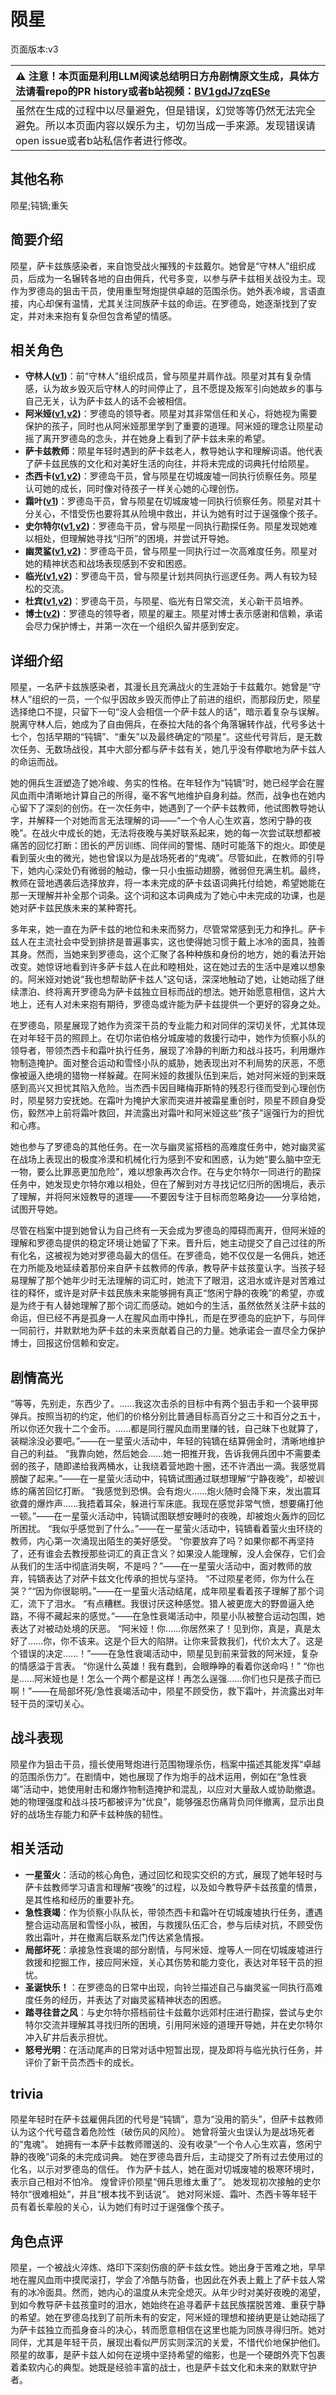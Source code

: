 # 陨星
页面版本:v3
 

| :warning: 注意！本页面是利用LLM阅读总结明日方舟剧情原文生成，具体方法请看repo的PR history或者b站视频：[BV1gdJ7zqESe](https://www.bilibili.com/video/BV1gdJ7zqESe/)         |
|:----------------------------|
| 虽然在生成的过程中以尽量避免，但是错误，幻觉等等仍然无法完全避免。所以本页面内容以娱乐为主，切勿当成一手来源。发现错误请open issue或者b站私信作者进行修改。|



## 其他名称
陨星;钝镝;重矢
## 简要介绍
陨星，萨卡兹族感染者，来自饱受战火摧残的卡兹戴尔。她曾是“守林人”组织成员，后成为一名辗转各地的自由佣兵，代号多变，以参与萨卡兹相关战役为主。现作为罗德岛的狙击干员，使用重型弩炮提供卓越的范围杀伤。她外表冷峻，言语直接，内心却保有温情，尤其关注同族萨卡兹的命运。在罗德岛，她逐渐找到了安定，并对未来抱有复杂但包含希望的情感。
## 相关角色
-   **守林人([v1](../chars/char_158_milu.md))**：前“守林人”组织成员，曾与陨星并肩作战。陨星对其有复杂情感，认为故乡毁灭后守林人的时间停止了，且不愿提及叛军引向她故乡的事与自己无关，认为萨卡兹人的话不会被相信。
-   **阿米娅([v1](../chars/char_002_amiya.md),[v2](char_002_amiya.md))**：罗德岛的领导者。陨星对其非常信任和关心，将她视为需要保护的孩子，同时也从阿米娅那里学到了重要的道理。阿米娅的理念让陨星动摇了离开罗德岛的念头，并在她身上看到了萨卡兹未来的希望。
-   **萨卡兹教师**：陨星年轻时遇到的萨卡兹老人，教导她认字和理解词语。他代表了萨卡兹民族的文化和对美好生活的向往，并将未完成的词典托付给陨星。
-   **杰西卡([v1](../chars/char_235_jesica.md),[v2](char_235_jesica.md))**：罗德岛干员，曾与陨星在切城废墟一同执行侦察任务。陨星认可她的成长，同时像对待孩子一样关心她的心理创伤。
-   **霜叶([v1](../chars/char_193_frostl.md))**：罗德岛干员，曾与陨星在切城废墟一同执行侦察任务。陨星对其十分关心，不惜受伤也要将其从险境中救出，并认为她有时过于逞强像个孩子。
-   **史尔特尔([v1](../chars/char_350_surtr.md),[v2](char_350_surtr.md))**：罗德岛干员，曾与陨星一同执行勘探任务。陨星发现她难以相处，但理解她寻找“归所”的困境，并尝试开导她。
-   **幽灵鲨([v1](../chars/char_143_ghost.md),[v2](char_143_ghost.md))**：罗德岛干员，曾与陨星一同执行过一次高难度任务。陨星对她的精神状态和战场表现感到不安和困惑。
-   **临光([v1](../chars/char_148_nearl.md),[v2](char_148_nearl.md))**：罗德岛干员，曾与陨星计划共同执行巡逻任务。两人有较为轻松的交流。
-   **杜宾([v1](../chars/char_130_doberm.md),[v2](char_130_doberm.md))**：罗德岛干员，与陨星、临光有日常交流，关心新干员培养。
-   **博士([v2](extended_char_bo_shi.md))**：罗德岛的领导者，陨星的雇主。陨星对博士表示感谢和信赖，承诺会尽力保护博士，并第一次在一个组织久留并感到安定。
## 详细介绍
陨星，一名萨卡兹族感染者，其漫长且充满战火的生涯始于卡兹戴尔。她曾是“守林人”组织的一员，一个似乎因故乡毁灭而停止了前进的组织，而那段历史，陨星选择绝口不提，只留下一句“没人会相信一个萨卡兹人的话”，暗示着复杂与误解。脱离守林人后，她成为了自由佣兵，在泰拉大陆的各个角落辗转作战，代号多达十七个，包括早期的“钝镝”、“重矢”以及最终确定的“陨星”。这些代号背后，是无数次任务、无数场战役，其中大部分都与萨卡兹有关，她几乎没有停歇地为萨卡兹人的命运而战。

她的佣兵生涯塑造了她冷峻、务实的性格。在年轻作为“钝镝”时，她已经学会在腥风血雨中清晰地计算自己的所得，毫不客气地维护自身利益。然而，战争也在她内心留下了深刻的创伤。在一次任务中，她遇到了一个萨卡兹教师，他试图教导她认字，并解释一个对她而言无法理解的词——“一个令人心生欢喜，悠闲宁静的夜晚”。在战火中成长的她，无法将夜晚与美好联系起来，她的每一次尝试联想都被痛苦的回忆打断：团长的严厉训练、同伴间的警惕、随时可能落下的炮火。即使是看到萤火虫的微光，她也曾误以为是战场死者的“鬼魂”。尽管如此，在教师的引导下，她内心深处仍有微弱的触动，像一只小虫振动翅膀，微弱但充满生机。最终，教师在营地遇袭后选择放弃，将一本未完成的萨卡兹语词典托付给她，希望她能在那一天理解并补全那个词条。这个词和这本词典成为了她心中未完成的功课，也是她对萨卡兹民族未来的某种寄托。

多年来，她一直在为萨卡兹的地位和未来而努力，尽管常常感到无力和挣扎。萨卡兹人在主流社会中受到排挤是普遍事实，这也使得她习惯于戴上冰冷的面具，独善其身。然而，当她来到罗德岛，这个汇聚了各种种族和身份的地方，她的看法开始改变。她惊讶地看到许多萨卡兹人在此和睦相处，这在她过去的生活中是难以想象的。阿米娅对她说“我也想帮助萨卡兹人”这句话，深深地触动了她，让她动摇了继续漂泊、终将离开罗德岛为萨卡兹独立目标而战的想法。她开始愿意相信，这片大地上，还有人对未来抱有期待，罗德岛或许能为萨卡兹提供一个更好的容身之处。

在罗德岛，陨星展现了她作为资深干员的专业能力和对同伴的深切关怀，尤其体现在对年轻干员的照顾上。在切尔诺伯格分城废墟的救援行动中，她作为侦察小队的领导者，带领杰西卡和霜叶执行任务，展现了冷静的判断力和战斗技巧，利用爆炸物制造掩护。面对整合运动和雪怪小队的威胁，她表现出对不利局势的厌恶，不愿像被逼入绝境的猎物一样躲藏。在阿米娅的救援队伍到来后，她对阿米娅的到来既感到高兴又担忧其陷入危险。当杰西卡因目睹梅菲斯特的残忍行径而受到心理创伤时，陨星努力安抚她。在霜叶为掩护大家而突进并被霜星重创时，陨星不顾自身受伤，毅然冲上前将霜叶救回，并流露出对霜叶和阿米娅这些“孩子”逞强行为的担忧和心疼。

她也参与了罗德岛的其他任务。在一次与幽灵鲨搭档的高难度任务中，她对幽灵鲨在战场上表现出的极度冷漠和机械化行为感到不安和困惑，认为她“要么脑中空无一物，要么比罪恶更加危险”，难以想象再次合作。在与史尔特尔一同进行的勘探任务中，她发现史尔特尔难以相处，但在了解到对方寻找记忆归所的困境后，表示了理解，并将阿米娅教导的道理——不要因专注于目标而忽略身边——分享给她，试图开导她。

尽管在档案中提到她曾认为自己终有一天会成为罗德岛的障碍而离开，但阿米娅的理解和罗德岛提供的稳定环境让她留了下来。晋升后，她主动提交了自己过往的所有化名，这被视为她对罗德岛最大的信任。在罗德岛，她不仅仅是一名佣兵，她还在力所能及地延续着那份来自萨卡兹教师的传承，教导萨卡兹孩童认字。当孩子轻易理解了那个她年少时无法理解的词汇时，她流下了眼泪，这泪水或许是对苦难过往的释怀，或许是对萨卡兹民族未来能够拥有真正“悠闲宁静的夜晚”的希望，亦或是为终于有人替她理解了那个词汇而感动。她如今的生活，虽然依然关注萨卡兹的命运，但已经不再是孤身一人在腥风血雨中挣扎，而是在罗德岛的庇护下，与同伴一同前行，并默默地为萨卡兹的未来贡献着自己的力量。她承诺会一直尽全力保护博士，回报这份信赖和安定。
## 剧情高光
“等等，先别走，东西少了。......我这次击杀的目标中有两个狙击手和一个装甲掷弹兵。按照当初的约定，他们的价格分别比普通目标高百分之三十和百分之五十，所以你还欠我十二个金币。......都是同行腥风血雨里赚的钱，自己昧下也就算了，装糊涂没必要吧。”——在一星萤火活动中，年轻的钝镝在结算佣金时，清晰地维护自己的利益。
“我靠向她，然后她会......她一把推开我，告诉我佣兵团中不需要柔弱的孩子，随即递给我两桶水，让我绕着营地跑十圈，还不许洒出一滴。我感觉肩膀酸了起来。”——在一星萤火活动中，钝镝试图通过联想理解“宁静夜晚”，却被训练的痛苦回忆打断。
“我感觉到恐惧。会有炮火......炮火随时会降下来，发出震耳欲聋的爆炸声......我捂着耳朵，躲进行军床底。我现在感觉非常气愤，想要痛打他一顿。”——在一星萤火活动中，钝镝试图联想安睡时的夜晚，却被炮火轰炸的回忆所困扰。
“我似乎感觉到了什么。”——在一星萤火活动中，钝镝看着萤火虫环绕的教师，内心第一次涌现出陌生的美好感受。
“你要放弃了吗？如果你都不再坚持了，还有谁会去教授那些词汇的真正含义？如果没人能理解，没人会保存，它们会从我们的生活中彻底消失啊，不是吗？”——在一星萤火活动中，面对教师的放弃，钝镝表达了对萨卡兹文化传承的担忧与坚持。
“不过陨星老师，你为什么在哭？”“因为你很聪明。”——在一星萤火活动结尾，成年陨星看着孩子理解了那个词汇，流下了泪水。
“有点糟糕。我很讨厌这种感觉。猎人被更庞大的野兽逼入绝路，不得不藏起来的感觉。”——在急性衰竭活动中，陨星小队被整合运动包围，她表达了对被动处境的厌恶。
“阿米娅！你......你居然来了！见到你，真是，真是太好了......你，你不该来。这是个巨大的陷阱。让你来营救我们，代价太大了。这是个错误的决定......！”——在急性衰竭活动中，陨星见到前来营救的阿米娅，复杂的情感溢于言表。
“你逞什么英雄！我有蠢到，会眼睁睁的看着你送命吗！” “你也是......阿米娅也是！怎么一个两个都是这样！再怎么逞强......你们也只是孩子而已啊！”——在局部坏死/急性衰竭活动中，陨星不顾受伤，救下霜叶，并流露出对年轻干员的深切关心。
## 战斗表现
陨星作为狙击干员，擅长使用弩炮进行范围物理杀伤，档案中描述其能发挥“卓越的范围杀伤力”。在剧情中，她也展现了作为炮手的战术运用，例如在“急性衰竭”活动中，她使用射击和爆炸物制造掩护和混乱，以应对大量敌人或协助撤退。她的物理强度和战斗技巧都被评为“优良”，能够强忍伤痛背负同伴撤离，显示出良好的战场生存能力和萨卡兹种族的韧性。
## 相关活动
-   **一星萤火**：活动的核心角色，通过回忆和现实交织的方式，展现了她年轻时与萨卡兹教师学习语言和理解“夜晚”的过程，以及如今教导萨卡兹孩童的情景，是其性格和经历的重要补充。
-   **急性衰竭**：作为侦察小队队长，带领杰西卡和霜叶在切城废墟执行任务，遭遇整合运动高层和雪怪小队，被困，与救援队伍汇合，参与后续对抗，不顾受伤救出霜叶，并在撤离后联系龙门传达紧急情报。
-   **局部坏死**：承接急性衰竭的部分剧情，与阿米娅、煌等人一同在切城废墟进行救援和挖掘工作，接应阿米娅，关心其伤势和能力变化，表达对年轻干员的担忧。
-   **圣诞快乐！**：在罗德岛的日常中出现，向铃兰描述自己与幽灵鲨一同执行高难度任务的经历，并表达了对幽灵鲨精神状态的困惑。
-   **踏寻往昔之风**：与史尔特尔搭档前往卡兹戴尔远郊村庄进行勘探，尝试与史尔特尔交流并理解其寻找归所的困境，引用阿米娅的道理开导她，并在史尔特尔冲入矿井后表示担忧。
-   **怒号光明**：在活动尾声的日常对话中短暂出现，提及即将与临光执行任务，并评价了新干员杰西卡的成长。
## trivia
陨星年轻时在萨卡兹雇佣兵团的代号是“钝镝”，意为“没用的箭头”，但萨卡兹教师认为这个代号蕴含着危险性（破伤风的风险）。
她曾将萤火虫误认为是战场死者的“鬼魂”。
她拥有一本萨卡兹教师赠送的、没有收录“一个令人心生欢喜，悠闲宁静的夜晚”词条的未完成词典。
她在罗德岛晋升后，主动提交了所有过去使用过的化名，以示对罗德岛的信任。
作为萨卡兹人，她在面对切城废墟的极寒环境时，表示自己相对不怕冷。
煌曾评价陨星“佣兵思维太重了”。
她发现初次接触的史尔特尔“很难相处”，并且“根本找不到话说”。
她对阿米娅、霜叶、杰西卡等年轻干员有着长辈般的关心，认为她们有时过于逞强像个孩子。
## 角色点评
陨星，一个被战火淬炼、烙印下深刻伤痕的萨卡兹女性。她出身于苦难之地，早早地在腥风血雨中摸爬滚打，学会了冷酷与防备，也因此在外表上戴上了萨卡兹人常有的冰冷面具。然而，她内心的温度从未完全熄灭。从年少时对美好夜晚的渴望，到如今教导萨卡兹孩童时的泪水，她始终在追寻着萨卡兹民族摆脱苦难、重获宁静的希望。她在罗德岛找到了前所未有的安定，阿米娅的理想和接纳更是让她动摇了为萨卡兹独立而孤身奋斗的决心，转而愿意相信在这里也能为同族寻得归所。她对同伴，尤其是年轻干员，展现出看似严厉实则深沉的关爱，不惜代价地保护他们。陨星的故事，是萨卡兹人如何在逆境中坚持希望的缩影，也是一个硬朗外壳下包裹着柔软内心的典型。她既是经验丰富的战士，也是萨卡兹文化和未来的默默守护者。